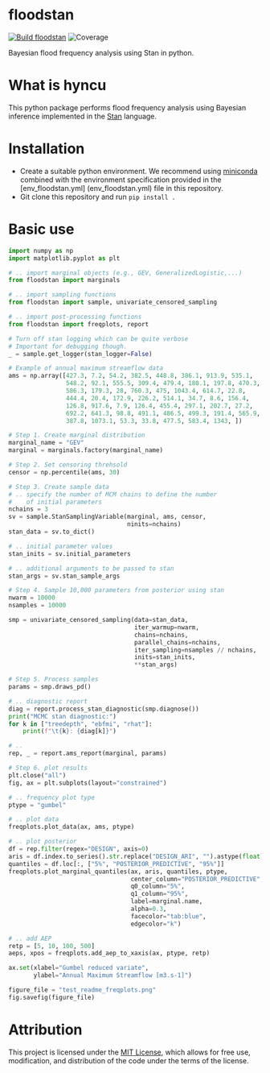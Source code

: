 # floodstan

[![Build floodstan](https://github.com/jlerat/floodstan/actions/workflows/python-package-conda.yml/badge.svg)](https://github.com/jlerat/floodstan/actions/workflows/python-package-conda.yml)
![Coverage](https://gist.githubusercontent.com/jlerat/bb84e324c247a6b312120d908e72a140/raw/coverage_badge.svg)

Bayesian flood frequency analysis using Stan in python.

# What is hyncu
This python package performs flood frequency analysis using Bayesian inference
implemented in the [Stan](https://mc-stan.org) language.

# Installation
- Create a suitable python environment. We recommend using [miniconda](https://docs.conda.io/projects/miniconda/en/latest/) combined with the environment specification provided in the [env\_floodstan.yml] (env_floodstan.yml) file in this repository.
- Git clone this repository and run `pip install .`

# Basic use

```python 
import numpy as np
import matplotlib.pyplot as plt

# .. import marginal objects (e.g., GEV, GeneralizedLogistic,...)
from floodstan import marginals

# .. import sampling functions
from floodstan import sample, univariate_censored_sampling

# .. import post-processing functions
from floodstan import freqplots, report

# Turn off stan logging which can be quite verbose
# Important for debugging though.
_ = sample.get_logger(stan_logger=False)

# Example of annual maximum streamflow data
ams = np.array([427.3, 7.2, 54.2, 382.5, 448.8, 386.1, 913.9, 535.1, 
                548.2, 92.1, 555.5, 309.4, 479.4, 180.1, 197.8, 470.3, 
                586.3, 179.3, 28, 760.3, 475, 1043.4, 614.7, 22.8, 
                444.4, 20.4, 172.9, 226.2, 514.1, 34.7, 8.6, 156.4, 
                126.8, 917.6, 7.9, 126.4, 455.4, 297.1, 202.7, 27.2, 
                692.2, 641.3, 98.8, 491.1, 486.5, 499.3, 191.4, 565.9, 
                387.8, 1073.1, 53.3, 33.8, 477.5, 583.4, 1343, ])

# Step 1. Create marginal distribution
marginal_name = "GEV"
marginal = marginals.factory(marginal_name)

# Step 2. Set censoring threhsold
censor = np.percentile(ams, 30)

# Step 3. Create sample data
# .. specify the number of MCM chains to define the number 
#    of initial parameters
nchains = 3
sv = sample.StanSamplingVariable(marginal, ams, censor,
                                 ninits=nchains)
stan_data = sv.to_dict()

# .. initial parameter values
stan_inits = sv.initial_parameters

# .. additional arguments to be passed to stan
stan_args = sv.stan_sample_args

# Step 4. Sample 10,000 parameters from posterior using stan
nwarm = 10000
nsamples = 10000

smp = univariate_censored_sampling(data=stan_data,
                                   iter_warmup=nwarm,
                                   chains=nchains,
                                   parallel_chains=nchains,
                                   iter_sampling=nsamples // nchains,
                                   inits=stan_inits,
                                   **stan_args)

# Step 5. Process samples
params = smp.draws_pd()

# .. diagnostic report
diag = report.process_stan_diagnostic(smp.diagnose())
print("MCMC stan diagnostic:")
for k in ["treedepth", "ebfmi", "rhat"]:
    print(f"\t{k}: {diag[k]}")

# .. 
rep, _ = report.ams_report(marginal, params)

# Step 6. plot results
plt.close("all")
fig, ax = plt.subplots(layout="constrained")

# .. frequency plot type
ptype = "gumbel"

# .. plot data
freqplots.plot_data(ax, ams, ptype)

# .. plot posterior
df = rep.filter(regex="DESIGN", axis=0)
aris = df.index.to_series().str.replace("DESIGN_ARI", "").astype(float)
quantiles = df.loc[:, ["5%", "POSTERIOR_PREDICTIVE", "95%"]]
freqplots.plot_marginal_quantiles(ax, aris, quantiles, ptype,
                                  center_column="POSTERIOR_PREDICTIVE",
                                  q0_column="5%",
                                  q1_column="95%",
                                  label=marginal.name,
                                  alpha=0.3,
                                  facecolor="tab:blue",
                                  edgecolor="k")

# .. add AEP
retp = [5, 10, 100, 500]
aeps, xpos = freqplots.add_aep_to_xaxis(ax, ptype, retp)

ax.set(xlabel="Gumbel reduced variate",
       ylabel="Annual Maximum Streamflow [m3.s-1]")

figure_file = "test_readme_freqplots.png"
fig.savefig(figure_file)

```

# Attribution
This project is licensed under the [MIT License](LICENSE), which allows for free use, modification, and distribution of the code under the terms of the license.




